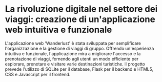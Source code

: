 # La rivoluzione digitale nel settore dei viaggi: creazione di un'applicazione web intuitiva e funzionale

L'applicazione web 'Wanderlust' è stata sviluppata per semplificare l'organizzazione e la gestione di viaggi di gruppo. Offrendo un'esperienza intuitiva e funzionale, l'applicazione mira a migliorare l'accesso e la prenotazione di viaggi, fornendo agli utenti un modo efficiente per esplorare, prenotare e visitare varie destinazioni turistiche.
Il progetto prevede l'utilizzo di SQLite per il database, Flask per il backend e HTML5, CSS e Javascript per il frontend.